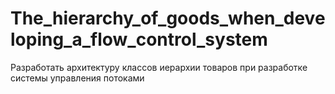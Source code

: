# The_hierarchy_of_goods_when_developing_a_flow_control_system
Разработать архитектуру классов иерархии товаров  при разработке системы управления потоками

